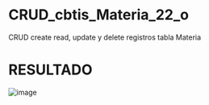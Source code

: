 # CRUD_cbtis_Materia_22_o
CRUD create read, update y delete registros tabla Materia
# RESULTADO
![image](https://github.com/user-attachments/assets/04834641-dc55-4e93-8df1-f9b4cbd3e5a2)
